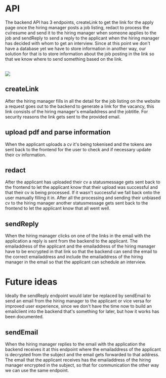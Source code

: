 # API
The backend API has 3 endpoints, createLink to get the link for the apply page once the hiring manager posts a job listing, redact to process the cv/resume and send it to the hiring manager when someone applies to the job and sendReply to send a reply to the applicant when the hiring manager has decided with whom to get an interview.
Since at this point we don't have a database yet we have to store information in another way, our solution for that is to store information about the job posting in the link so that we know where to send something based on the link.

<br><img src="https://github.com/Jeroenvh99/Unbiased_workingrepo/blob/general_backend/Flowchart%20backend%20.png"/><br>

## createLink
After the hiring manager fills in all the detail for the job listing on the website a request goes out to the backend to generate a link for the vacancy, this link consists of the hiring manager's emailaddress and the jobtitle. For security reasons the link gets sent to the provided email.

## upload pdf and parse information
When the applicant uploads a cv it's being tokenised and the tokens are sent back to the frontend for the user to check and if necessary update their cv information.

## redact
After the applicant has uploaded their cv a statusmessage gets sent back to the frontend to let the applicant know that their upload was successful and that their cv is being processed. If it wasn't successful we fall back onto the user manually filling it in.
After all the processing and sending their unbiased cv to the hiring manager another statusmessage gets sent back to the frontend to let the applicant know that all went well.

## sendReply
When the hiring manager clicks on one of the links in the email with the application a reply is sent from the backend to the applicant. The emailaddress of the applicant and the emailaddress of the hiring manager have to be encrypted in that link so that the backend can send the email to the correct emailaddress and include the emailaddress of the hiring manager in the email so that the applicant can schedule an interview.

# Future ideas
Ideally the sendReply endpoint would later be replaced by sendEmail to send an email from the hiring manager to the applicant or vice versa for improved user experience, since we don't have the time now to build an emailclient into the backend that's something for later, but how it works has been documented.

## sendEmail
When the hiring manager replies to the email with the application the backend receives it at this endpoint where the emailaddress of the applicant is decrypted from the subject and the email gets forwarded to that address. The email that the applicant receives has the emailaddress of the hiring manager encrypted in the subject, so that for communication the other way we can use the same endpoint.
